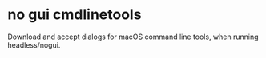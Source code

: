 # no gui cmdlinetools
 Download and accept dialogs for macOS command line tools, when running headless/nogui. 
